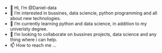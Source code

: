 - 👋 Hi, I’m @Daniel-data
- 👀 I’m interested in bussines, data sciencie, python programming and all about new technologies.
- 🌱 I’m currently learning python and data science, in addition to my univeristy degree.
- 💞️ I’m looking to collaborate on bussines projects, data science and any thing where i can help.
- 📫 How to reach me ...

<!---
Daniel-data/Daniel-data is a ✨ special ✨ repository because its `README.md` (this file) appears on your GitHub profile.
You can click the Preview link to take a look at your changes.
--->
